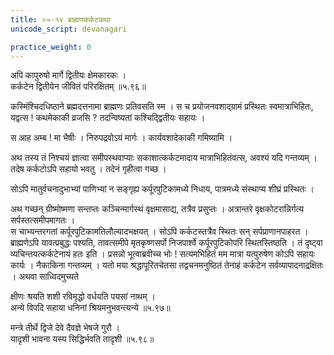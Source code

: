 ```yaml
---
title: ०५-१४ ब्राह्मणकर्कटकथा
unicode_script: devanagari

practice_weight: 0
---
```

अपि कापुरुषो मार्गे द्वितीयः क्षेमकारकः ।  
कर्कटेन द्वितीयेन जीवितं परिरक्षितम् ॥५.९६॥

कस्मिंश्चिदधिष्ठाने ब्रह्मदत्तनामा ब्राह्मणः प्रतिवसति स्म । स च प्रयोजनवशाद्ग्रामं प्रस्थितः स्वमात्राभिहितः, यद्वत्स ! कथमेकाकी व्रजसि ? तदन्विष्यतां कश्चिद्द्वितीयः सहायः ।  

स आह अम्ब ! मा भैषीः । निरुपद्रवोऽयं मार्गः । कार्यवशादेकाकी गमिष्यामि ।  

अथ तस्य तं निश्चयं ज्ञात्वा समीपस्थवाप्याः सकाशात्कर्कटमादाय मात्राभिहितंवत्स, अवश्यं यदि गन्तव्यम् । तदेष कर्कटोऽपि सहायो भवतु । तदेनं गृहीत्वा गच्छ ।  

सोऽपि मातुर्वचनादुभाभ्यां पाणिभ्यां न सङ्गृह्य कर्पूरपुटिकामध्ये निधाय, पात्रमध्ये संस्थाप्य शीघ्रं प्रस्थितः ।  

अथ गच्छन् ग्रीष्मोष्मणा सन्तप्तः कञ्चिन्मार्गस्थं वृक्षमासाद्य, तत्रैव प्रसुप्तः । अत्रान्तरे वृक्षकोटरान्निर्गत्य सर्पस्तत्समीपमागतः ।  
स चाभ्यन्तरगतां कर्पूरपुटिकामतिलौल्यादभक्षयत् । सोऽपि कर्कटस्तत्रैव स्थितः सन् सर्पप्राणानपाहरत । ब्राह्मणेऽपि यावत्प्रबुद्धः पश्यति, तावत्समीपे मृतकृष्णसर्पो निजपार्श्वे कर्पूरपुटिकोपरि स्थितस्तिष्ठति । तं दृष्ट्वा व्यचिन्तयत्कर्कटेनायं हतः इति । प्रसन्नो भूत्वाब्रवीच्च भोः ! सत्यमभिहितं मम मात्रा यत्पुरुषेण कोऽपि सहायः कार्यः । नैकाकिना गन्तव्यम् । यतो मया श्रद्धापूरितचेतसा तद्वचनमनुष्ठितं तेनाहं कर्कटेन सर्वव्यापादनाद्रक्षितः । अथवा साध्विदमुच्यते

क्षीणः श्रयति शशी रविमृद्धो वर्धयति पयसां नाथम् ।  
अन्ये विपदि सहाया धनिनां श्रियमनुभवन्त्यन्ये ॥५.९७॥  

मन्त्रे तीर्थे द्विजे देवे दैवज्ञे भेषजे गुरौ ।  
यादृशी भावना यस्य सिद्धिर्भवति तादृशी ॥५.९८॥
